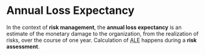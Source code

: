 <!-- -
Title: Annual Loss Expectancy
Description: Notes and links on Annual Loss Expectancy
First Published: 2015-09-20
- -->

Annual Loss Expectancy
======================

In the context of **risk management**, the **annual loss expectancy** is an 
estimate of the monetary damage to the organization, from the realization of 
risks, over the course of one year. Calculation of 
<abbr title="Annual Loss Expectancy">ALE</abbr> happens during a 
**risk assessment**.
